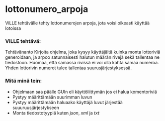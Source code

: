 # lottonumero_arpoja
ViLLE tehtävälle tehty lottonumerojen arpoja, jota voisi oikeasti käyttää lotoissa


### ViLLE tehtävä:
Tehtävänanto
Kirjoita ohjelma, joka kysyy käyttäjältä kuinka monta lottoriviä generoidaan, ja arpoo satunnaisesti
halutun määrän rivejä sekä tallentaa ne tiedostoon. Huomaa, että samassa rivissä ei voi olla kahta
samaa numeroa. Yhden lottorivin numerot tulee tallentaa suurusjärjestyksessä.

### Mitä minä tein:
- Ohjelmaan saa päälle GUIn eli käyttöliittymän jos ei halua komentoriviä
- Pystyy määrittämään suurimman luvun
- Pystyy määrittämään haluaako käyttäjä luvut järjestää suuuruusjärjestykseen
- Monta tiedostotyypiä kuten *json*, *xml* ja *txt*

